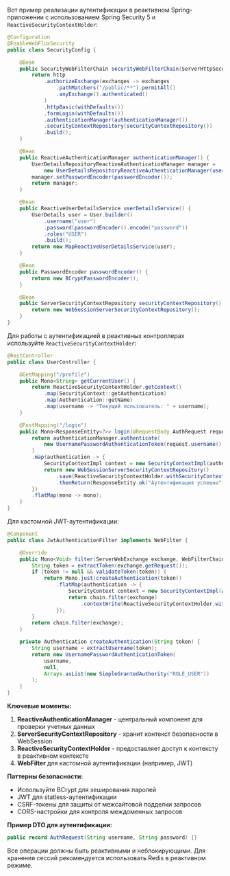 Вот пример реализации аутентификации в реактивном Spring-приложении с использованием Spring Security 5 и `ReactiveSecurityContextHolder`:

```java
@Configuration
@EnableWebFluxSecurity
public class SecurityConfig {

    @Bean
    public SecurityWebFilterChain securityWebFilterChain(ServerHttpSecurity http) {
        return http
            .authorizeExchange(exchanges -> exchanges
                .pathMatchers("/public/**").permitAll()
                .anyExchange().authenticated()
            )
            .httpBasic(withDefaults())
            .formLogin(withDefaults())
            .authenticationManager(authenticationManager())
            .securityContextRepository(securityContextRepository())
            .build();
    }

    @Bean
    public ReactiveAuthenticationManager authenticationManager() {
        UserDetailsRepositoryReactiveAuthenticationManager manager = 
            new UserDetailsRepositoryReactiveAuthenticationManager(userDetailsService());
        manager.setPasswordEncoder(passwordEncoder());
        return manager;
    }

    @Bean
    public ReactiveUserDetailsService userDetailsService() {
        UserDetails user = User.builder()
            .username("user")
            .password(passwordEncoder().encode("password"))
            .roles("USER")
            .build();
        return new MapReactiveUserDetailsService(user);
    }

    @Bean
    public PasswordEncoder passwordEncoder() {
        return new BCryptPasswordEncoder();
    }

    @Bean
    public ServerSecurityContextRepository securityContextRepository() {
        return new WebSessionServerSecurityContextRepository();
    }
}
```

Для работы с аутентификацией в реактивных контроллерах используйте `ReactiveSecurityContextHolder`:

```java
@RestController
public class UserController {

    @GetMapping("/profile")
    public Mono<String> getCurrentUser() {
        return ReactiveSecurityContextHolder.getContext()
            .map(SecurityContext::getAuthentication)
            .map(Authentication::getName)
            .map(username -> "Текущий пользователь: " + username);
    }

    @PostMapping("/login")
    public Mono<ResponseEntity<?>> login(@RequestBody AuthRequest request) {
        return authenticationManager.authenticate(
            new UsernamePasswordAuthenticationToken(request.username(), request.password())
        )
        .map(authentication -> {
            SecurityContextImpl context = new SecurityContextImpl(authentication);
            return new WebSessionServerSecurityContextRepository()
                .save(ReactiveSecurityContextHolder.withSecurityContext(Mono.just(context)))
                .thenReturn(ResponseEntity.ok("Аутентификация успешна"));
        })
        .flatMap(mono -> mono);
    }
}
```

Для кастомной JWT-аутентификации:

```java
@Component
public class JwtAuthenticationFilter implements WebFilter {

    @Override
    public Mono<Void> filter(ServerWebExchange exchange, WebFilterChain chain) {
        String token = extractToken(exchange.getRequest());
        if (token != null && validateToken(token)) {
            return Mono.just(createAuthentication(token))
                .flatMap(authentication -> {
                    SecurityContext context = new SecurityContextImpl(authentication);
                    return chain.filter(exchange)
                        .contextWrite(ReactiveSecurityContextHolder.withSecurityContext(Mono.just(context)));
                });
        }
        return chain.filter(exchange);
    }

    private Authentication createAuthentication(String token) {
        String username = extractUsername(token);
        return new UsernamePasswordAuthenticationToken(
            username, 
            null, 
            Arrays.asList(new SimpleGrantedAuthority("ROLE_USER"))
        );
    }
}
```

**Ключевые моменты:**

1. **ReactiveAuthenticationManager** - центральный компонент для проверки учетных данных
2. **ServerSecurityContextRepository** - хранит контекст безопасности в WebSession
3. **ReactiveSecurityContextHolder** - предоставляет доступ к контексту в реактивном контексте
4. **WebFilter** для кастомной аутентификации (например, JWT)

**Паттерны безопасности:**
- Используйте BCrypt для хеширования паролей
- JWT для statless-аутентификации
- CSRF-токены для защиты от межсайтовой подделки запросов
- CORS-настройки для контроля междоменных запросов

**Пример DTO для аутентификации:**
```java
public record AuthRequest(String username, String password) {}
```

Все операции должны быть реактивными и неблокирующими. Для хранения сессий рекомендуется использовать Redis в реактивном режиме.